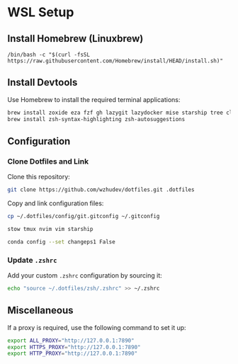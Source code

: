 # WSL Setup

## Install Homebrew (Linuxbrew)

```shell
/bin/bash -c "$(curl -fsSL https://raw.githubusercontent.com/Homebrew/install/HEAD/install.sh)"
```

## Install Devtools

Use Homebrew to install the required terminal applications:

```bash
brew install zoxide eza fzf gh lazygit lazydocker mise starship tree cloc stow bat
brew install zsh-syntax-highlighting zsh-autosuggestions
```  

## Configuration

### Clone Dotfiles and Link

Clone this repository:

```bash
git clone https://github.com/wzhudev/dotfiles.git .dotfiles
```

Copy and link configuration files:

```bash  
cp ~/.dotfiles/config/git.gitconfig ~/.gitconfig  

stow tmux nvim vim starship

conda config --set changeps1 False
```  

### Update `.zshrc`

Add your custom `.zshrc` configuration by sourcing it:

```bash
echo "source ~/.dotfiles/zsh/.zshrc" >> ~/.zshrc
```

## Miscellaneous

If a proxy is required, use the following command to set it up:

```bash
export ALL_PROXY="http://127.0.0.1:7890"
export HTTPS_PROXY="http://127.0.0.1:7890"
export HTTP_PROXY="http://127.0.0.1:7890"
```
